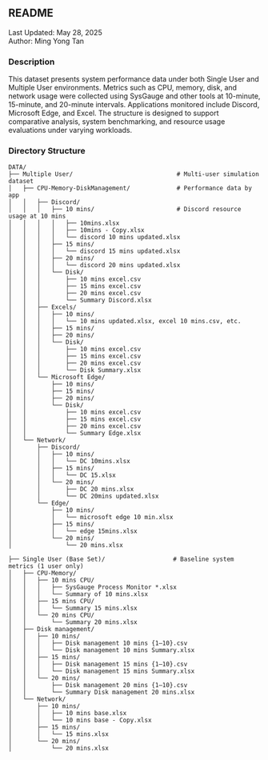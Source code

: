 ## README

Last Updated: May 28, 2025  
Author: Ming Yong Tan

### Description
This dataset presents system performance data under both Single User and Multiple User environments. Metrics such as CPU, memory, disk, and network usage were collected using SysGauge and other tools at 10-minute, 15-minute, and 20-minute intervals. Applications monitored include Discord, Microsoft Edge, and Excel. The structure is designed to support comparative analysis, system benchmarking, and resource usage evaluations under varying workloads.

### Directory Structure
```text
DATA/
├── Multiple User/                             # Multi-user simulation dataset
│   ├── CPU-Memory-DiskManagement/             # Performance data by app
│   │   ├── Discord/                           
│   │   │   ├── 10 mins/                       # Discord resource usage at 10 mins
│   │   │   │   ├── 10mins.xlsx
│   │   │   │   ├── 10mins - Copy.xlsx
│   │   │   │   └── discord 10 mins updated.xlsx
│   │   │   ├── 15 mins/
│   │   │   │   └── discord 15 mins updated.xlsx
│   │   │   ├── 20 mins/
│   │   │   │   └── discord 20 mins updated.xlsx
│   │   │   └── Disk/
│   │   │       ├── 10 mins excel.csv
│   │   │       ├── 15 mins excel.csv
│   │   │       ├── 20 mins excel.csv
│   │   │       └── Summary Discord.xlsx
│   │   ├── Excels/
│   │   │   ├── 10 mins/
│   │   │   │   └── 10 mins updated.xlsx, excel 10 mins.csv, etc.
│   │   │   ├── 15 mins/
│   │   │   ├── 20 mins/
│   │   │   └── Disk/
│   │   │       ├── 10 mins excel.csv
│   │   │       ├── 15 mins excel.csv
│   │   │       ├── 20 mins excel.csv
│   │   │       └── Disk Summary.xlsx
│   │   └── Microsoft Edge/
│   │       ├── 10 mins/
│   │       ├── 15 mins/
│   │       ├── 20 mins/
│   │       └── Disk/
│   │           ├── 10 mins excel.csv
│   │           ├── 15 mins excel.csv
│   │           ├── 20 mins excel.csv
│   │           └── Summary Edge.xlsx
│   └── Network/
│       ├── Discord/
│       │   ├── 10 mins/
│       │   │   └── DC 10mins.xlsx
│       │   ├── 15 mins/
│       │   │   └── DC 15.xlsx
│       │   └── 20 mins/
│       │       ├── DC 20 mins.xlsx
│       │       └── DC 20mins updated.xlsx
│       └── Edge/
│           ├── 10 mins/
│           │   └── microsoft edge 10 min.xlsx
│           ├── 15 mins/
│           │   └── edge 15mins.xlsx
│           └── 20 mins/
│               └── 20 mins.xlsx

├── Single User (Base Set)/                   # Baseline system metrics (1 user only)
│   ├── CPU-Memory/
│   │   ├── 10 mins CPU/
│   │   │   ├── SysGauge Process Monitor *.xlsx
│   │   │   └── Summary of 10 mins.xlsx
│   │   ├── 15 mins CPU/
│   │   │   └── Summary 15 mins.xlsx
│   │   └── 20 mins CPU/
│   │       └── Summary 20 mins.xlsx
│   ├── Disk management/
│   │   ├── 10 mins/
│   │   │   ├── Disk management 10 mins {1–10}.csv
│   │   │   └── Disk management 10 mins Summary.xlsx
│   │   ├── 15 mins/
│   │   │   ├── Disk management 15 mins {1–10}.csv
│   │   │   └── Disk management 15 mins Summary.xlsx
│   │   └── 20 mins/
│   │       ├── Disk management 20 mins {1–10}.csv
│   │       └── Summary Disk management 20 mins.xlsx
│   └── Network/
│       ├── 10 mins/
│       │   ├── 10 mins base.xlsx
│       │   └── 10 mins base - Copy.xlsx
│       ├── 15 mins/
│       │   └── 15 mins.xlsx
│       └── 20 mins/
│           └── 20 mins.xlsx
```
